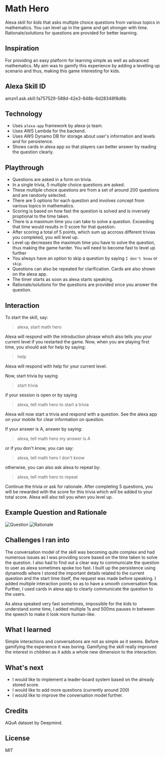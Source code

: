 # Math Hero

Alexa skill for kids that asks multiple choice questions from various topics in mathematics. 
You can level up in the game and get stronger with time. Rationale/solutions for questions are provided for better learning.

## Inspiration

For providing an easy platform for learning simple as well as advanced mathematics. My aim was to gamify this experience by adding a levelling up scenario and thus, making this game interesting for kids.

## Alexa Skill ID
amzn1.ask.skill.fa757529-588d-42e3-848b-6d28348f8d6b

## Technology

- Uses `alexa-app` framework by alexa-js team.
- Uses AWS Lambda for the backend.
- Uses AWS Dynamo DB for storage about user's information and levels and for persistence.
- Shows cards in alexa app so that players can better answer by reading the question clearly.


## Playthrough

- Questions are asked in a form on trivia. 
- In a single trivia, 5 multiple choice questions are asked.
- These multiple choice questions are from a set of around 200 questions and are randonly selected.
- There are 5 options for each question and involves concept from various topics in mathematics.
- Scoring is based on how fast the question is solved and is inversely proptional to the time taken.
- There is a maximum time you can take to solve a question. Exceeding that time would results in 0 score for that question.
- After scoring a total of 5 points, which sum up accross different trivias you completed, you will level up.
- Level up decreases the maximum time you have to solve the question, thus making the game harder. You will need to become fast to level up further
- You always have an option to skip a question by saying `I don't know` or `skip`.
- Questions can also be repeated for clarification. Cards are also shown on the alexa app.
- The timer starts as soon as alexa starts speaking.
- Rationale/solutions for the questions are provided once you answer the question.

## Interaction

To start the skill, say:

> alexa, start math hero

Alexa will respond with the introduction phrase which also tells you your current level if you restarted the game. Now, when you are playing first time, you should ask for help by saying:

> help

Alexa will respond with help for your current level.

Now, start trivia by saying

> start trivia 

if your session is open or by saying

> alexa, tell math hero to start a trivia

Alexa will now start a trivia and respond with a question. See the alexa app on your mobile for clear information on question.

If your answer is A, answer by saying:

> alexa, tell math hero my answer is A

or if you don't know, you can say:

> alexa, tell math hero I don't know

otherwise, you can also ask alexa to repeat by:

> alexa, tell math hero to repeat

Continue the trivia or ask for rationale. After completing 5 questions, you will be rewarded with the score for this trivia which will be added to your total score.
Alexa will also tell you when you level up.


## Example Question and Rationale

![Question](https://i.imgur.com/iFgdIla.png)
![Rationale](https://i.imgur.com/wEgC9WQ.png)


## Challenges I ran into

The conversation model of the skill was becoming quite complex and had numerous issues as I was providing score based on the time taken to solve the question. I also had to find out a clear way to communicate the question to user as alexa sometimes spoke too fast. I built up the persistence using dynamodb where I stored the important details related to the current question and the start time itself, the request was made before speaking. I added multiple interaction points so as to have a smooth conversation flow. Further, I used cards in alexa app to clearly communicate the question to the users. 

As alexa speaked very fast sometimes, impossible for the kids to understand some time, I added multiple 1s and 500ms pauses in between the speech to make it look more human-like.

## What I learned

Simple interactions and conversations are not as simple as it seems. Before gamifying the experience it was boring. Gamifying the skill really improved the interest in children as it adds a whole new dimension to the interaction.

## What's next

- I would like to implement a leader-board system based on the already stored score.
- I would like to add more questions (currently around 200)
- I would like to improve the conversation model further.

## Credits

AQuA dataset by Deepmind.

## License
MIT
